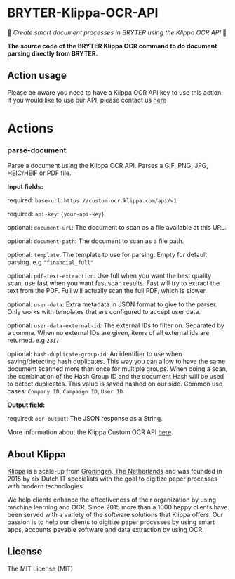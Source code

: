 # BRYTER-Klippa-OCR-API

:rocket: *Create smart document processes in BRYTER using the Klippa OCR API* :rocket:

**The source code of the BRYTER Klippa OCR command to do document parsing directly from BRYTER.**

## Action usage
Please be aware you need to have a Klippa OCR API key to use this action.
If you would like to use our API, please contact us [here](https://www.klippa.com/en/ocr/ocr-api)

# Actions

### parse-document

Parse a document using the Klippa OCR API. Parses a GIF, PNG, JPG, HEIC/HEIF or PDF file.

**Input fields:**

required: ``base-url``: ``https://custom-ocr.klippa.com/api/v1``

required: ``api-key``: ``{your-api-key}``

optional: ``document-url``: The document to scan as a file available at this URL.

optional: ``document-path``: The document to scan as a file path.

optional: ``template``: The template to use for parsing. Empty for default parsing. e.g ``"financial_full"``

optional: ``pdf-text-extraction``: Use full when you want the best quality scan, use fast when you want fast scan results. Fast will try to extract the text from the PDF. Full will actually scan the full PDF, which is slower.

optional: ``user-data``: Extra metadata in JSON format to give to the parser. Only works with templates that are configured to accept user data.

optional: ``user-data-external-id``: The external IDs to filter on. Separated by a comma. When no external IDs are given, items of all external ids are returned. e.g ``2317``

optional: ``hash-duplicate-group-id``: An identifier to use when saving/detecting hash duplicates. This way you can allow to have the same document scanned more than once for multiple groups. When doing a scan, the combination of the Hash Group ID and the document Hash will be used to detect duplicates. This value is saved hashed on our side. Common use cases: ``Company ID``, ``Campaign ID``, ``User ID``.

**Output field:**

required: ``ocr-output``: The JSON response as a String.

More information about the Klippa Custom OCR API [here](https://custom-ocr.klippa.com/docs).

## About Klippa

[Klippa](https://www.klippa.com/en) is a scale-up from [Groningen, The Netherlands](https://goo.gl/maps/CcCGaPTBz3u8noSd6) and was founded in 2015 by six Dutch IT specialists with the goal to digitize paper processes with modern technologies.

We help clients enhance the effectiveness of their organization by using machine learning and OCR. Since 2015 more than a 1000 happy clients have been served with a variety of the software solutions that Klippa offers. Our passion is to help our clients to digitize paper processes by using smart apps, accounts payable software and data extraction by using OCR.

## License

The MIT License (MIT)
